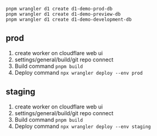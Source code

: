 
```
pnpm wrangler d1 create d1-demo-prod-db
pnpm wrangler d1 create d1-demo-preview-db
pnpm wrangler d1 create d1-demo-development-db
```


## prod
1. create worker on cloudflare web ui
2. settings/general/build/git repo connect 
3. Build command `pnpm build`
4. Deploy command `npx wrangler deploy --env prod`


## staging
1. create worker on cloudflare web ui
2. settings/general/build/git repo connect 
3. Build command `pnpm build`
4. Deploy command `npx wrangler deploy --env staging`
